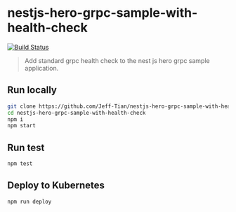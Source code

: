 # nestjs-hero-grpc-sample-with-health-check

[![Build Status](https://travis-ci.com/Jeff-Tian/nestjs-hero-grpc-sample-with-health-check.svg?branch=master)](https://travis-ci.com/Jeff-Tian/nestjs-hero-grpc-sample-with-health-check)

> Add standard grpc health check to the nest js hero grpc sample application.

## Run locally

```bash
git clone https://github.com/Jeff-Tian/nestjs-hero-grpc-sample-with-health-check
cd nestjs-hero-grpc-sample-with-health-check
npm i
npm start
```

## Run test

```bash
npm test
```

## Deploy to Kubernetes

```bash
npm run deploy
```
